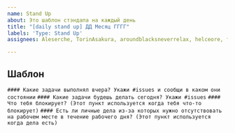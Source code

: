 ```yaml
---
name: Stand Up
about: Это шаблон стэндапа на каждый день
title: "[daily stand up] ДД Месяц ГГГГ"
labels: 'Type: Stand Up'
assignees: Aleserche, TorinAsakura, aroundblacksneverrelax, helceore, fiald, Bapen1k

---
```


## Шаблон 
`#### Какие задачи выполнял вчера? Укажи #issues и сообщи в каком они состоянии`
`#### Какие задачи будешь делать сегодня? Укажи #issues`
`#### Что тебя блокирует? (Этот пункт используется когда тебя что-то блокирует)`
`#### Есть ли личные дела из-за которых нужно отсутствовать на рабочем месте в течение рабочего дня? (Этот пункт используется когда дела есть)`
